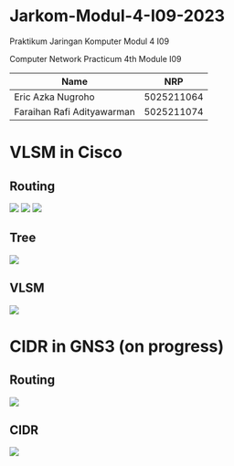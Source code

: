 <h1>Jarkom-Modul-4-I09-2023</h1>
<p>Praktikum Jaringan Komputer Modul 4 I09</p>
<p>Computer Network Practicum 4th Module I09</p>

| Name                        | NRP        |
|-----------------------------|------------|
|Eric Azka Nugroho            | 5025211064 |
|Faraihan Rafi Adityawarman   | 5025211074 |



<h1>VLSM in Cisco</h1>

<h2>Routing</h2>
<img src="https://cdn.discordapp.com/attachments/1153305482438660178/1181573474267967599/image.png?ex=65818d0c&is=656f180c&hm=f44453ffa0173d16a3b9f7a636b9bfb18eff289fb5d905a0e3ccb00712d2398f&">
<img src="https://cdn.discordapp.com/attachments/1153305482438660178/1181573706175234048/image.png?ex=65818d44&is=656f1844&hm=2a3952bcc93dde5e4256aaaaf257da4c90a274d7d6ff09df0f59f88526e20d62&">
<img src="https://cdn.discordapp.com/attachments/1153305482438660178/1181573781152612402/image.png?ex=65818d56&is=656f1856&hm=592979a4fdcc27074ba141a935820d3a2fd7796906f01cd8313ec2625ce1ff37&">


<h2>Tree</h2>
<img src="https://cdn.discordapp.com/attachments/1153305482438660178/1181573551023726722/image.png?ex=65818d1f&is=656f181f&hm=450d1cee172bae0bbcdd04825eb7173f2302155343c5f29fcf139a7a85502894&">


<h2>VLSM</h2>
<img src="https://cdn.discordapp.com/attachments/1153305482438660178/1181573627683016825/image.png?ex=65818d31&is=656f1831&hm=595f3e13aa2ad61c72443b4eb1b87a2e701a3eee8efddda474a75223a5d68985&">

<h1>CIDR in GNS3 (on progress)</h1>

<h2>Routing</h2>
<img src="https://media.discordapp.net/attachments/359770377158787072/1181922669017436221/image.png?ex=6582d243&is=65705d43&hm=7d5f836c2e807577eb9d31e6778ea693e124159f41c92bbb05fb32e60b9d1940&=&format=webp&quality=lossless&width=634&height=459">

<h2>CIDR</h2>
<img src="https://media.discordapp.net/attachments/359770377158787072/1181923881888526376/Screenshot_2023-12-02_214912.png?ex=6582d364&is=65705e64&hm=63794fc90418742539bb99d76556bbb40dd90f247378a409cd8386d0989f9036&=&format=webp&quality=lossless&width=1088&height=702">
